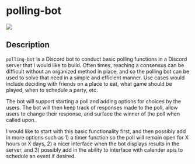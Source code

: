 # polling-bot

[![](https://img.shields.io/badge/project-link-green)](https://github.com/grnarayanan/polling-bot)

## Description

`polling-bot` is a Discord bot to conduct basic polling functions in a Discord server that I would like to build. Often times, reaching a consensus
can be difficult without an organized method in place, and so the polling bot can be used to solve that need in a simple and efficient manner.
Use cases would include deciding with friends on a place to eat, what game should be played, when to schedule a party, etc.

The bot will support starting a poll and adding options for choices by the users. The bot will then keep track of responses made to the poll,
allow users to change their response, and surface the winner of the poll when called upon.

I would like to start with this basic functionality first, and then possibly add in more options such as 1) a timer function so the poll will remain
open for X hours or X days, 2) a nicer interface when the bot displays results in the server, and 3) possibly add in the ability to interface with
calender apis to schedule an event if desired.
